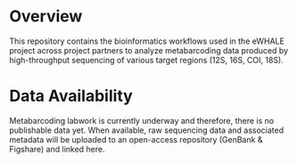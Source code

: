 # Overview
This repository contains the bioinformatics workflows used in the eWHALE project across project partners to analyze metabarcoding data produced by high-throughput sequencing of various target regions (12S, 16S, COI, 18S).

# Data Availability
Metabarcoding labwork is currently underway and therefore, there is no publishable data yet. When available, raw sequencing data and associated metadata will be uploaded to an open-access repository (GenBank & Figshare) and linked here.
